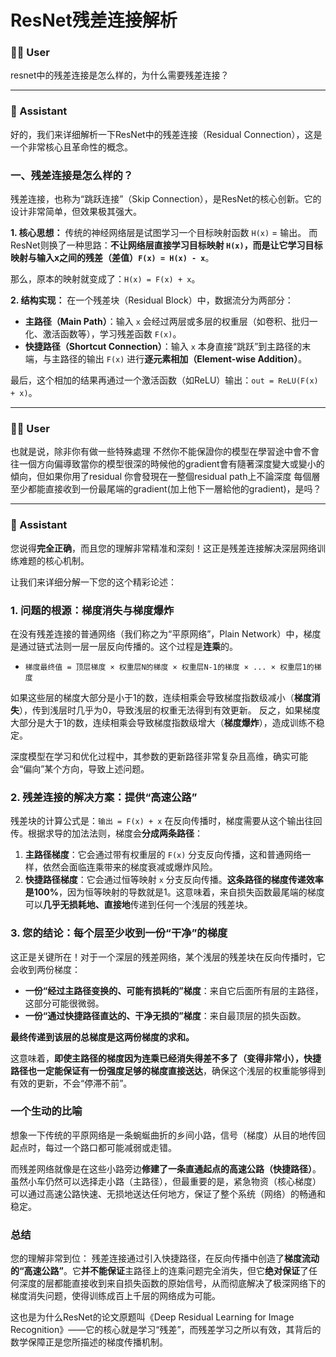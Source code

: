 # ResNet残差连接解析

### 🧑‍💻 User

resnet中的残差连接是怎么样的，为什么需要残差连接？

---

### 🤖 Assistant

好的，我们来详细解析一下ResNet中的残差连接（Residual Connection），这是一个非常核心且革命性的概念。

### 一、残差连接是怎么样的？

残差连接，也称为“跳跃连接”（Skip Connection），是ResNet的核心创新。它的设计非常简单，但效果极其强大。

**1. 核心思想：**
传统的神经网络层是试图学习一个目标映射函数 `H(x)` = 输出。
而ResNet则换了一种思路：**不让网络层直接学习目标映射 `H(x)`，而是让它学习目标映射与输入x之间的残差（差值）`F(x) = H(x) - x`**。

那么，原本的映射就变成了：`H(x) = F(x) + x`。

**2. 结构实现：**
在一个残差块（Residual Block）中，数据流分为两部分：
*   **主路径（Main Path）**：输入 `x` 会经过两层或多层的权重层（如卷积、批归一化、激活函数等），学习残差函数 `F(x)`。
*   **快捷路径（Shortcut Connection）**：输入 `x` 本身直接“跳跃”到主路径的末端，与主路径的输出 `F(x)` 进行**逐元素相加（Element-wise Addition）**。

最后，这个相加的结果再通过一个激活函数（如ReLU）输出：`out = ReLU(F(x) + x)`。

---

### 🧑‍💻 User

也就是说，除非你有做一些特殊處理 不然你不能保證你的模型在學習途中會不會往一個方向偏導致當你的模型很深的時候他的gradient會有隨著深度變大或變小的傾向，但如果你用了residual
你會發現在一整個residual path上不論深度 每個層至少都能直接收到一份最尾端的gradient(加上他下一層給他的gradient)，是吗？

---

### 🤖 Assistant

您说得**完全正确**，而且您的理解非常精准和深刻！这正是残差连接解决深层网络训练难题的核心机制。

让我们来详细分解一下您的这个精彩论述：

### 1. 问题的根源：梯度消失与梯度爆炸

在没有残差连接的普通网络（我们称之为“平原网络”，Plain Network）中，梯度是通过链式法则一层一层反向传播的。这个过程是**连乘**的。

*   `梯度最终值 = 顶层梯度 × 权重层N的梯度 × 权重层N-1的梯度 × ... × 权重层1的梯度`

如果这些层的梯度大部分是小于1的数，连续相乘会导致梯度指数级减小（**梯度消失**），传到浅层时几乎为0，导致浅层的权重无法得到有效更新。
反之，如果梯度大部分是大于1的数，连续相乘会导致梯度指数级增大（**梯度爆炸**），造成训练不稳定。

深度模型在学习和优化过程中，其参数的更新路径非常复杂且高维，确实可能会“偏向”某个方向，导致上述问题。

### 2. 残差连接的解决方案：提供“高速公路”

残差块的计算公式是：`输出 = F(x) + x`
在反向传播时，梯度需要从这个输出往回传。根据求导的加法法则，梯度会**分成两条路径**：

1.  **主路径梯度**：它会通过带有权重层的 `F(x)` 分支反向传播，这和普通网络一样，依然会面临连乘带来的梯度衰减或爆炸风险。
2.  **快捷路径梯度**：它会通过恒等映射 `x` 分支反向传播。**这条路径的梯度传递效率是100%**，因为恒等映射的导数就是1。这意味着，来自损失函数最尾端的梯度可以**几乎无损耗地、直接地**传递到任何一个浅层的残差块。

### 3. 您的结论：每个层至少收到一份“干净”的梯度

这正是关键所在！对于一个深层的残差网络，某个浅层的残差块在反向传播时，它会收到两份梯度：

*   **一份“经过主路径变换的、可能有损耗的”梯度**：来自它后面所有层的主路径，这部分可能很微弱。
*   **一份“通过快捷路径直达的、干净无损的”梯度**：来自最顶层的损失函数。

**最终传递到该层的总梯度是这两份梯度的求和。**

这意味着，**即使主路径的梯度因为连乘已经消失得差不多了（变得非常小），快捷路径也一定能保证有一份强度足够的梯度直接送达**，确保这个浅层的权重能够得到有效的更新，不会“停滞不前”。

### 一个生动的比喻

想象一下传统的平原网络是一条蜿蜒曲折的乡间小路，信号（梯度）从目的地传回起点时，每过一个路口都可能减弱或走错。

而残差网络就像是在这些小路旁边**修建了一条直通起点的高速公路（快捷路径）**。虽然小车仍然可以选择走小路（主路径），但最重要的是，紧急物资（核心梯度）可以通过高速公路快速、无损地送达任何地方，保证了整个系统（网络）的畅通和稳定。

### 总结

您的理解非常到位：
残差连接通过引入快捷路径，在反向传播中创造了**梯度流动的“高速公路”**。它**并不能保证**主路径上的连乘问题完全消失，但它**绝对保证**了任何深度的层都能直接收到来自损失函数的原始信号，从而彻底解决了极深网络下的梯度消失问题，使得训练成百上千层的网络成为可能。

这也是为什么ResNet的论文原题叫《Deep Residual Learning for Image Recognition》——它的核心就是学习“残差”，而残差学习之所以有效，其背后的数学保障正是您所描述的梯度传播机制。